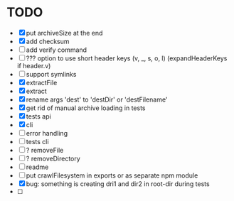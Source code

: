 
# TODO
- [x] put archiveSize at the end
- [x] add checksum
- [ ] add verify command
- [ ] ??? option to use short header keys (v, _, s, o, l) (expandHeaderKeys if header.v)
- [ ] support symlinks
- [x] extractFile
- [x] extract
- [x] rename args 'dest' to 'destDir' or 'destFilename'
- [x] get rid of manual archive loading in tests
- [x] tests api
- [x] cli
- [ ] error handling
- [ ] tests cli
- [ ] ? removeFile
- [ ] ? removeDirectory
- [ ] readme
- [ ] put crawlFilesystem in exports or as separate npm module
- [x] bug: something is creating dri1 and dir2 in root-dir during tests
- [ ] 